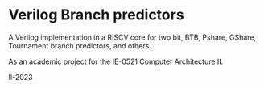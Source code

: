 # Verilog Branch predictors

A Verilog implementation in a RISCV core for two bit, BTB, Pshare, GShare, Tournament branch predictors, and others. 

As an academic project for the IE-0521 Computer Architecture II. 

II-2023
